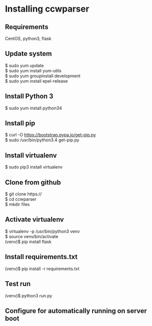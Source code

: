 # Installing ccwparser  

## Requirements  
CentOS, python3, flask  

## Update system
$ sudo yum update  
$ sudo yum install yum-utils  
$ sudo yum groupinstall development  
$ sudo yum install epel-release  

## Install Python 3  
$ sudo yum install python34  

## Install pip  
$ curl -O https://bootstrap.pypa.io/get-pip.py  
$ sudo /usr/bin/python3.4 get-pip.py  

## Install virtualenv  
$ sudo pip3 install virtualenv  

## Clone from github  
$ git clone https://<copy link>  
$ cd ccwparser  
$ mkdir files  

## Activate virtualenv  
$ virtualenv -p /usr/bin/python3 venv  
$ source venv/bin/activate  
(venv)$ pip install flask  

## Install requirements.txt  
(venv)$ pip install -r requirements.txt  

## Test run  
(venv)$ python3 run.py  

## Configure for automatically running on server boot  
